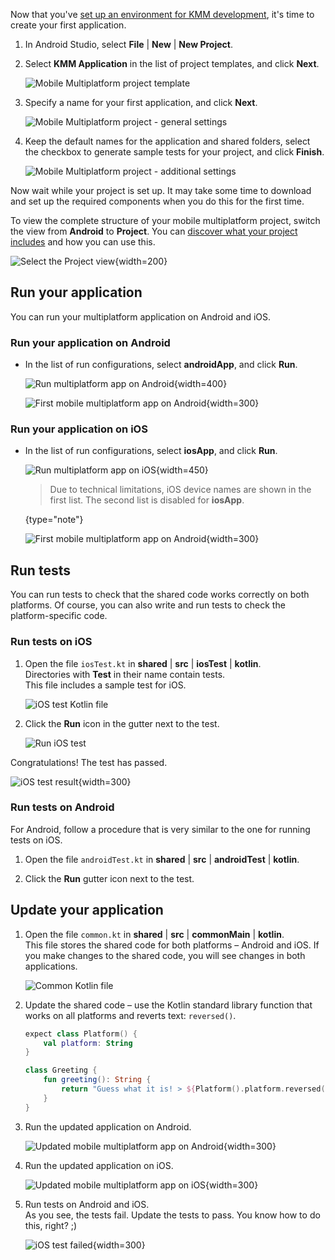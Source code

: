 [//]: # (title: Create your first multiplatform application)
[//]: # (auxiliary-id: Create_your_first_multiplatform_application)

Now that you've [set up an environment for KMM development](setup.md), it's time to create your first application.

1. In Android Studio, select **File** | **New** | **New Project**.
2. Select **KMM Application** in the list of project templates, and click **Next**.  

    ![Mobile Multiplatform project template](kmm-project-wizard-1.png)
    
3. Specify a name for your first application, and click **Next**.  

    ![Mobile Multiplatform project - general settings](kmm-project-wizard-2.png)

4. Keep the default names for the application and shared folders, select the checkbox to generate sample tests for your project, 
and click **Finish**.  

    ![Mobile Multiplatform project - additional settings](kmm-project-wizard-3.png)  
    
Now wait while your project is set up. It may take some time to download and set up the required components when you 
do this for the first time.
    
To view the complete structure of your mobile multiplatform project, switch the view from **Android** to **Project**. 
You can [discover what your project includes](discover-kmm-project.md) and how you can use this. 
    
![Select the Project view](select-project-view.png){width=200}  
    
## Run your application 

You can run your multiplatform application on Android and iOS.

### Run your application on Android

* In the list of run configurations, select **androidApp**, and click **Run**.  
    
    ![Run multiplatform app on Android](run-android.png){width=400}
    
    ![First mobile multiplatform app on Android](first-kmm-on-android-1.png){width=300}
    
### Run your application on iOS

* In the list of run configurations, select **iosApp**, and click **Run**.  
    
    ![Run multiplatform app on iOS](run-ios.png){width=450}
    
    > Due to technical limitations, iOS device names are shown in the first list. The second list is disabled for **iosApp**.
    >
    {type="note"}   
    
    ![First mobile multiplatform app on Android](first-kmm-on-ios-1.png){width=300}

## Run tests

You can run tests to check that the shared code works correctly on both platforms. Of course, you can also write and run tests to check the 
platform-specific code.

### Run tests on iOS
    
1. Open the file `iosTest.kt` in **shared** | **src** | **iosTest** | **kotlin**.  
    Directories with **Test** in their name contain tests.  
    This file includes a sample test for iOS.  
    
    ![iOS test Kotlin file](ios-test-kt.png)
   
 
2. Click the **Run** icon in the gutter next to the test.  

    ![Run iOS test](run-ios-test.png)

Congratulations! The test has passed.

![iOS test result](ios-test-result.png){width=300}

### Run tests on Android

For Android, follow a procedure that is very similar to the one for running tests on iOS.

1. Open the file `androidTest.kt` in **shared** | **src** | **androidTest** | **kotlin**.

2. Click the **Run** gutter icon next to the test. 

## Update your application

1. Open the file `common.kt` in **shared** | **src** | **commonMain** | **kotlin**.  
    This file stores the shared code for both platforms – Android and iOS. If you make changes to the shared code, you will see
    changes in both applications.

    ![Common Kotlin file](common-kotlin-file.png)
    
2. Update the shared code – use the Kotlin standard library function that works on all platforms and reverts text: `reversed()`.

    ```kotlin
    expect class Platform() {
        val platform: String
    }
    
    class Greeting {
        fun greeting(): String {
            return "Guess what it is! > ${Platform().platform.reversed()}!"
        }
    }
    ```

3. Run the updated application on Android.

    ![Updated mobile multiplatform app on Android](first-kmm-on-android-2.png){width=300}
    
4. Run the updated application on iOS.  

    ![Updated mobile multiplatform app on iOS](first-kmm-on-ios-2.png){width=300}
    
5. Run tests on Android and iOS.  
    As you see, the tests fail. Update the tests to pass. You know how to do this, right? ;)
    
    ![iOS test failed](ios-test-failed.png){width=300}